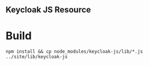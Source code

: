 Keycloak JS Resource
---

# Build
```
npm install && cp node_modules/keycloak-js/lib/*.js ../site/lib/keycloak-js
```
